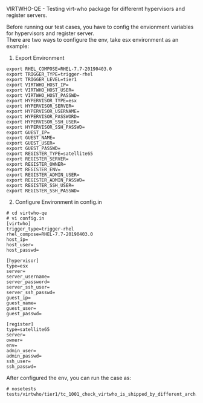 VIRTWHO-QE - Testing virt-who package for differernt hypervisors and register servers.  

Before running our test cases, you have to config the envionment variables for hypervisors and register server.   
There are two ways to configure the env, take esx environment as an example:  
1. Export Environment  
```
export RHEL_COMPOSE=RHEL-7.7-20190403.0
export TRIGGER_TYPE=trigger-rhel
export TRIGGER_LEVEL=tier1
export VIRTWHO_HOST_IP=
export VIRTWHO_HOST_USER=
export VIRTWHO_HOST_PASSWD=
export HYPERVISOR_TYPE=esx
export HYPERVISOR_SERVER=
export HYPERVISOR_USERNAME=
export HYPERVISOR_PASSWORD=
export HYPERVISOR_SSH_USER=
export HYPERVISOR_SSH_PASSWD=
export GUEST_IP=
export GUEST_NAME=
export GUEST_USER=
export GUEST_PASSWD=
export REGISTER_TYPE=satellite65
export REGISTER_SERVER=
export REGISTER_OWNER=
export REGISTER_ENV=
export REGISTER_ADMIN_USER=
export REGISTER_ADMIN_PASSWD=
export REGISTER_SSH_USER=
export REGISTER_SSH_PASSWD=
```

2. Configure Environment in config.in  
```
# cd virtwho-qe
# vi config.in
[virtwho]
trigger_type=trigger-rhel
rhel_compose=RHEL-7.7-20190403.0
host_ip=
host_user=
host_passwd=

[hypervisor]
type=esx
server=
server_username=
server_password=
server_ssh_user=
server_ssh_passwd=
guest_ip=
guest_name=
guest_user=
guest_passwd=

[register]
type=satellite65
server=
owner=
env=
admin_user=
admin_passwd=
ssh_user=
ssh_passwd=
```

After configured the env, you can run the case as:  
```
# nosetests tests/virtwho/tier1/tc_1001_check_virtwho_is_shipped_by_different_arch.py
```
